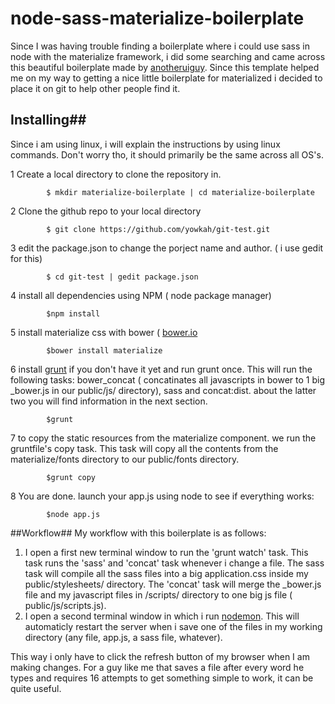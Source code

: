 # node-sass-materialize-boilerplate #

Since I was having trouble finding a boilerplate where i could use sass in node with the materialize framework, i did some searching and came across this beautiful boilerplate made by [anotheruiguy](https://github.com/anotheruiguy/node-sass-boilerplate). Since this template helped me on my way to getting a nice little boilerplate for materialized i decided to place it on git to help other people find it.

## Installing##
Since i am using linux, i will explain the instructions by using linux commands. Don't worry tho, it should primarily be the same across all OS's.

1  Create a local directory to clone the repository in.
```shell
        $ mkdir materialize-boilerplate | cd materialize-boilerplate
```

2  Clone the github repo to your local directory
```shell
        $ git clone https://github.com/yowkah/git-test.git
```

3  edit the package.json to change the porject name and author. ( i use gedit for this)
```shell
        $ cd git-test | gedit package.json
```

4  install all dependencies using NPM ( node package manager)
```shell
        $npm install
```

5  install materialize css with bower ( [bower.io](http://www.bower.io)
```shell
        $bower install materialize
```

6  install [grunt](gruntjs.com) if you don't have it yet and run grunt once. This will run the following tasks:  bower_concat ( concatinates all javascripts in bower to 1 big _bower.js in our public/js/ directory), sass and concat:dist. about the latter two you will find information in the next section. 
```shell
        $grunt
```

7  to copy the static resources from the materialize component. we run the gruntfile's copy task. This task will copy all the contents from the materialize/fonts directory to our public/fonts directory.
```shell
        $grunt copy
```
8  You are done. launch your app.js using node to see if everything works:
```shell
        $node app.js
```

##Workflow##
My workflow with this boilerplate is as follows:

1. I open a first new terminal window to run the 'grunt watch' task. This task runs the 'sass' and 'concat' task whenever i change a file. The sass task will compile all the sass files into a big application.css inside my public/stylesheets/ directory. The 'concat' task will merge the _bower.js file and my javascript files in /scripts/ directory to one big js file ( public/js/scripts.js).
2. I open a second terminal window in which i run [nodemon](http://nodemon.io/). This will automaticly restart the server when i save one of the files in my working directory (any file, app.js, a sass file, whatever).

This way i only have to click the refresh button of my browser when I am making changes. For a guy like me that saves a file after every word he types and requires 16 attempts to get something simple to work, it can be quite useful. 





